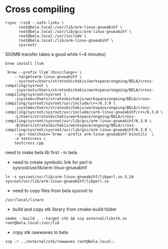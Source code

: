 # Cross compiling 

``` shell
rsync -rzLR --safe-links \
      root@bela.local:/usr/lib/arm-linux-gnueabihf \
      root@bela.local:/usr/lib/gcc/arm-linux-gnueabihf \
      root@bela.local:/usr/include \
      root@bela.local:/lib/arm-linux-gnueabihf \
      sysroot/ 
```
500MB transfer takes a good while (~4 minutes)

```shell
brew install llvm  

```
```
`brew --prefix llvm`/bin/clang++ \
    --target=arm-linux-gnueabihf \
    --sysroot=/Users/stratosbichakis/workspace/ongoing/BELA/cross-compiling/sysroot \
    -isysroot=/Users/stratosbichakis/workspace/ongoing/BELA/cross-compiling/sysroot/sysroot \
    -isystem=/Users/stratosbichakis/workspace/ongoing/BELA/cross-compiling/sysroot/sysroot/usr/include/c++/6.3.0 \
    -isystem=/Users/stratosbichakis/workspace/ongoing/BELA/cross-compiling/sysroot/sysroot/usr/include/carm-linux-gnueabihf/c++/6.3.0 \
    -L/Users/stratosbichakis/workspace/ongoing/BELA/cross-compiling/sysroot/sysroot/usr/lib/gcc/arm-linux-gnueabihf/6.3.0 \
    -B/Users/stratosbichakis/workspace/ongoing/BELA/cross-compiling/sysroot/sysroot/usr/lib/gcc/arm-linux-gnueabihf/6.3.0 \
    --gcc-toolchain=`brew --prefix arm-linux-gnueabihf-binutils` \
    -o testcross \
    testcross.cpp
```

need to make bela lib first - in bela



- need to create symbolic link for perl in  
sysroot/usr/lib/arm-linux-gnueabihf 
```
ln -s sysroot/usr/lib/arm-linux-gnueabihf/libperl.so.5.24 sysroot/usr/lib/arm-linux-gnueabihf/libperl.so
```

- need to copy files from bela sysroot to 
```
/usr/local/linaro
```

- build and copy stk library from cmake-build folder

```shell
cmake --build . --target stk && scp external/libstk.so root@bela.local:/usr/lib
```

- copy stk rawwaves to bela
```shell
scp -r ../external/stk/rawwaves root@bela.local:.
```

